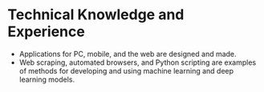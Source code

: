 # Technical Knowledge and Experience
* Applications for PC, mobile, and the web are designed and made.
* Web scraping, automated browsers, and Python scripting are examples of methods for developing and using machine learning and deep learning models.
